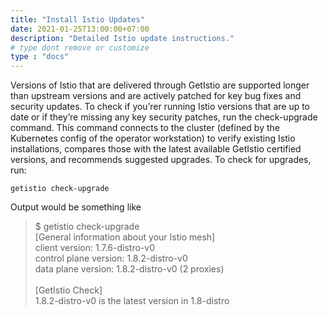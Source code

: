 ```yaml
---
title: "Install Istio Updates"
date: 2021-01-25T13:00:00+07:00
description: "Detailed Istio update instructions."
# type dont remove or customize
type : "docs"
---
```

Versions of Istio that are delivered through GetIstio are supported longer than upstream versions and are actively patched for key bug fixes and security updates. To check if you’rer running Istio versions that are up to date or if they’re missing any key security patches, run the check-upgrade command. This command connects to the cluster (defined by the Kubernetes config of the operator workstation) to verify existing Istio installations, compares those with the latest available GetIstio certified versions, and recommends suggested upgrades. To check for upgrades, run:

```
getistio check-upgrade
```

Output would be something like

> $ getistio check-upgrade<br>
> [General information about your Istio mesh]<br>
> client version: 1.7.6-distro-v0<br>
> control plane version: 1.8.2-distro-v0<br>
> data plane version: 1.8.2-distro-v0 (2 proxies)<br>
> <br>
> [GetIstio Check]<br>
>  1.8.2-distro-v0 is the latest version in 1.8-distro
